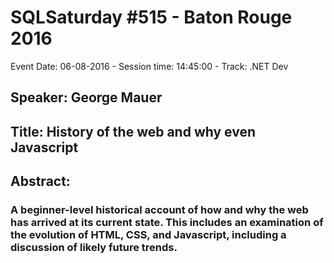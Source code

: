 # SQLSaturday #515 - Baton Rouge 2016
Event Date: 06-08-2016 - Session time: 14:45:00 - Track: .NET Dev
## Speaker: George Mauer
## Title: History of the web and why even Javascript
## Abstract:
### A beginner-level historical account of how and why the web has arrived at its current state. This includes an examination of the evolution of HTML, CSS, and Javascript, including a discussion of likely future trends.
